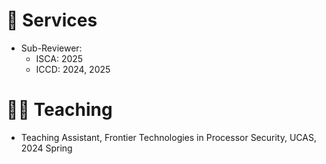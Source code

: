 # 💬 Services

- Sub-Reviewer:
    - ISCA: 2025
    - ICCD: 2024, 2025

# 👩‍🏫 Teaching

- Teaching Assistant, Frontier Technologies in Processor Security, UCAS, 2024 Spring
